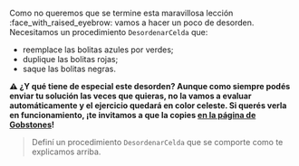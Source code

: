 Como no queremos que se termine esta maravillosa lección :face_with_raised_eyebrow: vamos a hacer un poco de desorden. Necesitamos un procedimiento `DesordenarCelda` que:

* reemplace las bolitas azules por verdes;
* duplique las bolitas rojas;
* saque las bolitas negras.

**:warning: ¿Y qué tiene de especial este desorden?  Aunque como siempre podés enviar tu solución las veces que quieras, no la vamos a evaluar automáticamente y el ejercicio quedará en color celeste. Si querés verla en funcionamiento, ¡te invitamos a que la copies  [en la página de Gobstones](https://gobstones.github.io/gobstones-sr/)!**

> Definí un procedimiento `DesordenarCelda` que se comporte como te explicamos arriba.

<style>
  .notify-problem-box {
    display: none;
  }
  .submission-results h4::after {
    content: "Tu solución quedó registrada, ¡podés continuar con los siguientes ejercicios!";
    font-weight: bold;
  }
  .submission-results h4 strong {
    visibility: hidden;
    position: relative;
    display: block;
    margin-bottom: 15px;
  }
  .submission-results h4 strong::after { 
    content: "¡Gracias por enviar tu solución!";
    visibility: visible;
    position: absolute;
    top: 0;
    left: 0;
  }
</style>